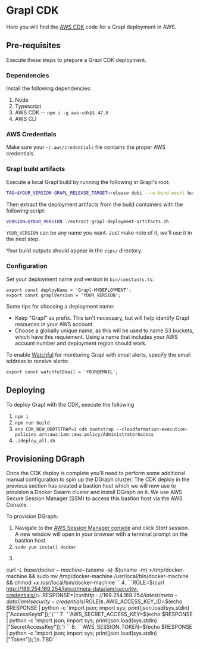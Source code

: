 # Grapl CDK

Here you will find the [AWS CDK](https://aws.amazon.com/cdk/) code for
a Grapl deployment in AWS.

## Pre-requisites

Execute these steps to prepare a Grapl CDK deployment.

### Dependencies

Install the following dependencies:

1. Node
2. Typescript
3. AWS CDK -- `npm i -g aws-cdk@1.47.0`
4. AWS CLI

### AWS Credentials

Make sure your `~/.aws/credentials` file contains the proper AWS
credentials.

### Grapl build artifacts

Execute a local Grapl build by running the following in Grapl's root:

```bash
TAG=$YOUR_VERSION GRAPL_RELEASE_TARGET=release dobi --no-bind-mount build
```

Then extract the deployment artifacts from the build containers with
the following script:

```bash
VERSION=$YOUR_VERSION ./extract-grapl-deployment-artifacts.sh
```

`YOUR_VERSION` can be any name you want. Just make note of it, we'll
use it in the next step.

Your build outputs should appear in the `zips/` directory.

### Configuration

Set your deployment name and version in `bin/constants.ts`:

```
export const deployName = 'Grapl-MYDEPLOYMENT';
export const graplVersion = 'YOUR_VERSION';
```

Some tips for choosing a deployment name:

  - Keep "Grapl" as prefix. This isn't necessary, but will help
    identify Grapl resources in your AWS account.
  - Choose a globally unique name, as this will be used to name S3
    buckets, which have this requiement. Using a name that includes
    your AWS account number and deployment region should work.

To enable [Watchful](https://github.com/eladb/cdk-watchful) for
monitoring Grapl with email alerts, specify the email address to
receive alerts:

```
export const watchfulEmail = 'YOUR@EMAIL';
```

## Deploying

To deploy Grapl with the CDK, execute the following

1. `npm i`
2. `npm run build`
3. `env CDK_NEW_BOOTSTRAP=1 cdk bootstrap --cloudformation-execution-policies arn:aws:iam::aws:policy/AdministratorAccess`
4. `./deploy_all.sh`

## Provisioning DGraph

Once the CDK deploy is complete you'll need to perform some additional
manual configuration to spin up the DGraph cluster. The CDK deploy in
the previous section has created a bastion host which we will now use
to provision a Docker Swarm cluster and install DGraph on it. We use
AWS Secure Session Manager (SSM) to access this bastion host via the
AWS Console.

To provision DGraph:

  1. Navigate to the [AWS Session Manager
     console](https://us-east-1.console.aws.amazon.com/systems-manager/session-manager)
     and click *Start session*. A new window will open in your browser
     with a terminal prompt on the bastion host.
  2. `sudo yum install docker`
  3. ```base=https://github.com/docker/machine/releases/download/v0.16.0 &&
  curl -L $base/docker-machine-$(uname -s)-$(uname -m) >/tmp/docker-machine &&
  sudo mv /tmp/docker-machine /usr/local/bin/docker-machine &&
  chmod +x /usr/local/bin/docker-machine```
  4. ```ROLE=$(curl http://169.254.169.254/latest/meta-data/iam/security-credentials/)```
  5. ```RESPONSE=$(curl http://169.254.169.254/latest/meta-data/iam/security-credentials/$ROLE)```
  6. ```AWS_ACCESS_KEY_ID=$(echo $RESPONSE | python -c 'import json; import sys; print(json.load(sys.stdin)["AccessKeyId"]);')```
  7. ```AWS_SECRET_ACCESS_KEY=$(echo $RESPONSE | python -c 'import json; import sys; print(json.load(sys.stdin)["SecretAccessKey"]);')```
  8. ```AWS_SESSION_TOKEN=$(echo $RESPONSE | python -c 'import json; import sys; print(json.load(sys.stdin)["Token"]);')```
  9. ```TBD```
